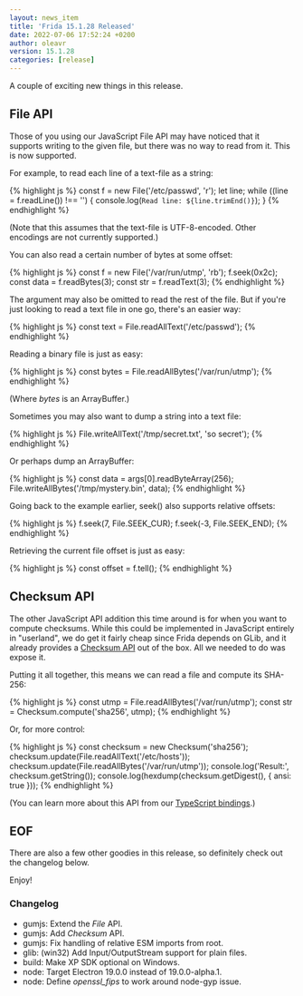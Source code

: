 ```yaml
---
layout: news_item
title: 'Frida 15.1.28 Released'
date: 2022-07-06 17:52:24 +0200
author: oleavr
version: 15.1.28
categories: [release]
---
```


A couple of exciting new things in this release.

## File API

Those of you using our JavaScript File API may have noticed that it supports
writing to the given file, but there was no way to read from it. This is now
supported.

For example, to read each line of a text-file as a string:

{% highlight js %}
const f = new File('/etc/passwd', 'r');
let line;
while ((line = f.readLine()) !== '') {
  console.log(`Read line: ${line.trimEnd()}`);
}
{% endhighlight %}

(Note that this assumes that the text-file is UTF-8-encoded. Other encodings are
not currently supported.)

You can also read a certain number of bytes at some offset:

{% highlight js %}
const f = new File('/var/run/utmp', 'rb');
f.seek(0x2c);
const data = f.readBytes(3);
const str = f.readText(3);
{% endhighlight %}

The argument may also be omitted to read the rest of the file. But if you're
just looking to read a text file in one go, there's an easier way:

{% highlight js %}
const text = File.readAllText('/etc/passwd');
{% endhighlight %}

Reading a binary file is just as easy:

{% highlight js %}
const bytes = File.readAllBytes('/var/run/utmp');
{% endhighlight %}

(Where *bytes* is an ArrayBuffer.)

Sometimes you may also want to dump a string into a text file:

{% highlight js %}
File.writeAllText('/tmp/secret.txt', 'so secret');
{% endhighlight %}

Or perhaps dump an ArrayBuffer:

{% highlight js %}
const data = args[0].readByteArray(256);
File.writeAllBytes('/tmp/mystery.bin', data);
{% endhighlight %}

Going back to the example earlier, seek() also supports relative offsets:

{% highlight js %}
f.seek(7, File.SEEK_CUR);
f.seek(-3, File.SEEK_END);
{% endhighlight %}

Retrieving the current file offset is just as easy:

{% highlight js %}
const offset = f.tell();
{% endhighlight %}

## Checksum API

The other JavaScript API addition this time around is for when you want to
compute checksums. While this could be implemented in JavaScript entirely in
"userland", we do get it fairly cheap since Frida depends on GLib, and it
already provides a [Checksum API][] out of the box. All we needed to do was
expose it.

Putting it all together, this means we can read a file and compute its SHA-256:

{% highlight js %}
const utmp = File.readAllBytes('/var/run/utmp');
const str = Checksum.compute('sha256', utmp);
{% endhighlight %}

Or, for more control:

{% highlight js %}
const checksum = new Checksum('sha256');
checksum.update(File.readAllText('/etc/hosts'));
checksum.update(File.readAllBytes('/var/run/utmp'));
console.log('Result:', checksum.getString());
console.log(hexdump(checksum.getDigest(), { ansi: true }));
{% endhighlight %}

(You can learn more about this API from our [TypeScript bindings][].)

## EOF

There are also a few other goodies in this release, so definitely check out the
changelog below.

Enjoy!

### Changelog

- gumjs: Extend the *File* API.
- gumjs: Add *Checksum* API.
- gumjs: Fix handling of relative ESM imports from root.
- glib: (win32) Add Input/OutputStream support for plain files.
- build: Make XP SDK optional on Windows.
- node: Target Electron 19.0.0 instead of 19.0.0-alpha.1.
- node: Define *openssl_fips* to work around node-gyp issue.


[Checksum API]: https://docs.gtk.org/glib/struct.Checksum.html
[TypeScript bindings]: https://github.com/DefinitelyTyped/DefinitelyTyped/blob/edfba0b718c853dea18c23e2f4b5dd9b4c17dd6d/types/frida-gum/index.d.ts#L2500-L2559
